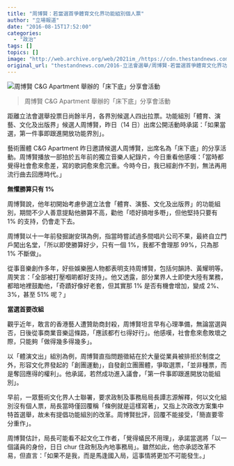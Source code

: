 ```yaml
---
title: "周博賢：若當選首爭體育文化界功能組別個人票"
author: "立場報道"
date: "2016-08-15T17:52:00"
categories:
  - "政治"
tags: []
topics: []
image: "http://web.archive.org/web/2021im_/https://cdn.thestandnews.com/media/photos/cache/14054992_10153911589916656_6779625536342395806_n_U213I_rjq60_1200x0.png"
original_url: "thestandnews.com/2016-立法會選舉/周博賢-若當選首爭體育文化界功能組別個人票"
---
```

![周博賢 C&G Apartment 舉辦的「床下底」分享會活動](http://web.archive.org/web/2021im_/https://cdn.thestandnews.com/media/photos/cache/14054992_10153911589916656_6779625536342395806_n_U213I_rjq60_1200x0.png)

> 周博賢 C&G Apartment 舉辦的「床下底」分享會活動

距離立法會選舉投票日尚餘半月，各界別候選人四出拉票。功能組別「體育、演藝、文化及出版界」候選人周博賢，昨日（14 日）出席公開活動時承諾：「如果當選，第一件事即跟進開放功能界別」。

藝術團體 C&G Apartment 昨日邀請候選人周博賢，出席名為「床下底」的分享活動。周博賢播放一部拍於五年前的獨立音樂人紀錄片，今日重看他感嘆：「當時都覺得社會愈來愈差，寫的歌詞愈來愈沉重。今時今日，我已經創作不到，無法再用流行曲去回應時代。」

**無懼勝算只有 1%**

周博賢說，他年初開始考慮參選立法會「體育、演藝、文化及出版界」的功能組別，期間不少人善意提點他勝算不高，勸他「唔好搞咁多嘢」，但他堅持只要有 1% 的支持，仍會走下去。

周博賢以十一年前發掘謝安琪為例，指當時嘗試過多間唱片公司不果，最終自立門戶闖出名堂，「所以即使勝算好少，只有一個 1%，我都不會理那 99%，只為那 1% 不斷做」。

從事音樂創作多年，好些娛樂圈人物都表明支持周博賢，包括何韻詩、黃耀明等。周笑言：「全部被打壓嗰啲都好支持」。他又透露，部分業界人士即使大陸有業務，都暗地裡鼓勵他，「奇蹟好像好老套，但其實那 1% 是否有機會增加，變成 2%、3%，甚至 51% 呢？」

**當選首要改組**

觀乎近年，敢言的香港藝人遭贊助商封殺，周博賢坦言早有心理準備，無論當選與否，日後從事商業音樂這條路，「應該都冇乜得好行」。他感嘆，社會愈來愈敗壞之際，只能夠「做得幾多得幾多」。

以「體演文出」組別為例，周博賢直指問題徵結在於大量從業員被排拒於制度之外，形容文化界發起的「創團運動」，自發創立團團體，爭取選票，「並非種票，而是奪回應得的權利」。他承諾，若然成功進入議會，「第一件事即跟進開放功能組別」。

早前，一眾藝術文化界人士聯署，要求政制及事務局局長譚志源解釋，何以文化組別沒有個人票，局長當時僅回覆稱「條例就是這樣寫著」，又指上次政改方案集中特首選舉，故未有提倡功能組別的改革。周博賢批評，回覆不能接受，「簡直要零分重作」。

周博賢估計，局長可能看不起文化工作者，「覺得蟻民不用理」，承諾當選將「以一個議員的身份，日日 chur 住政制及內地事務局」。雖然如此，他亦承認改革不易，但直言：「如果不是我，而是馬逢國入局，這事情將更加不可能發生。」